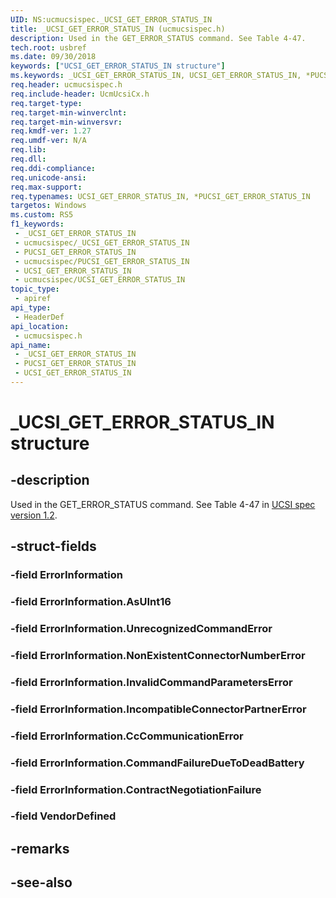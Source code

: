 ```yaml
---
UID: NS:ucmucsispec._UCSI_GET_ERROR_STATUS_IN
title: _UCSI_GET_ERROR_STATUS_IN (ucmucsispec.h)
description: Used in the GET_ERROR_STATUS command. See Table 4-47.
tech.root: usbref
ms.date: 09/30/2018
keywords: ["UCSI_GET_ERROR_STATUS_IN structure"]
ms.keywords: _UCSI_GET_ERROR_STATUS_IN, UCSI_GET_ERROR_STATUS_IN, *PUCSI_GET_ERROR_STATUS_IN,
req.header: ucmucsispec.h
req.include-header: UcmUcsiCx.h
req.target-type: 
req.target-min-winverclnt: 
req.target-min-winversvr: 
req.kmdf-ver: 1.27
req.umdf-ver: N/A
req.lib: 
req.dll: 
req.ddi-compliance: 
req.unicode-ansi: 
req.max-support: 
req.typenames: UCSI_GET_ERROR_STATUS_IN, *PUCSI_GET_ERROR_STATUS_IN
targetos: Windows
ms.custom: RS5
f1_keywords:
 - _UCSI_GET_ERROR_STATUS_IN
 - ucmucsispec/_UCSI_GET_ERROR_STATUS_IN
 - PUCSI_GET_ERROR_STATUS_IN
 - ucmucsispec/PUCSI_GET_ERROR_STATUS_IN
 - UCSI_GET_ERROR_STATUS_IN
 - ucmucsispec/UCSI_GET_ERROR_STATUS_IN
topic_type:
 - apiref
api_type:
 - HeaderDef
api_location:
 - ucmucsispec.h
api_name:
 - _UCSI_GET_ERROR_STATUS_IN
 - PUCSI_GET_ERROR_STATUS_IN
 - UCSI_GET_ERROR_STATUS_IN
---
```


# _UCSI_GET_ERROR_STATUS_IN structure


## -description

Used in the GET_ERROR_STATUS command. See Table 4-47 in [UCSI spec version 1.2](https://www.intel.com/content/dam/www/public/us/en/documents/technical-specifications/usb-type-c-ucsi-spec.pdf).

## -struct-fields

### -field ErrorInformation

### -field ErrorInformation.AsUInt16

### -field ErrorInformation.UnrecognizedCommandError

### -field ErrorInformation.NonExistentConnectorNumberError

### -field ErrorInformation.InvalidCommandParametersError

### -field ErrorInformation.IncompatibleConnectorPartnerError

### -field ErrorInformation.CcCommunicationError

### -field ErrorInformation.CommandFailureDueToDeadBattery

### -field ErrorInformation.ContractNegotiationFailure

### -field VendorDefined

## -remarks

## -see-also

